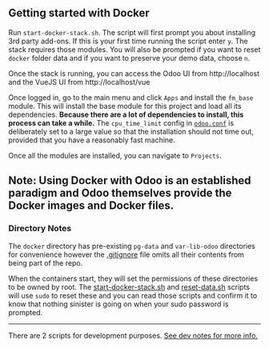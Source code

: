 ## Getting started with Docker

Run `start-docker-stack.sh`. The script will first prompt you about installing 3rd party add-ons.
If this is your first time running the script enter `y`. The stack requires those modules.
You will also be prompted if you want to reset `docker` folder data and if you want to preserve your
demo data, choose `n`.

Once the stack is running, you can access the Odoo UI from http://localhost and the VueJS UI from
http://localhost/vue


Once logged in, go to the main menu and click `Apps` and install the `fm_base` module. This will
install the base module for this project and load all its dependencies. **Because there are a lot
of dependencies to install, this process can take a while.** The `cpu_time_limit` config in
[`odoo.conf`](./docker-odoo.conf) is deliberately set to a large value so that the installation
should not time out, provided that you have a reasonably fast machine.

Once all the modules are installed, you can navigate to `Projects`.
 
Note: Using Docker with Odoo is an established paradigm and Odoo themselves provide the Docker images
 and Docker files. 
---

### Directory Notes

The `docker` directory has pre-existing `pg-data` and `var-lib-odoo` directories for convenience
however the [.gitignore](../.gitignore) file omits all their contents from being part of the repo.

When the containers start, they will set the permissions of these directories to be owned by root.
The [start-docker-stack.sh](./start-docker-stack.sh) and [reset-data.sh](./reset-data.sh) scripts
will use `sudo` to reset these and you can read those scripts and confirm it to know that nothing
sinister is going on when your sudo password is prompted.

---

There are 2 scripts for development purposes. [See dev notes for more info.](./readme-dev.md)